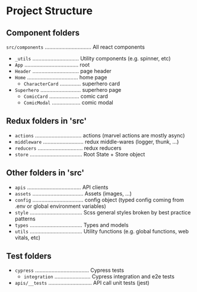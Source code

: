 # Project Structure

## Component folders

`src/components` ............................... All react components
* `_utils` ............................... Utility components (e.g. spinner, etc)
* `App` .................................... root  
* `Header` ............................... page header
* `Home` .................................. home page
    * `CharacterCard` .............. superhero card
* `Superhero` ........................... superhero page
    * `ComicCard` .................... comic card
    * `ComicModal` ................... comic modal


## Redux folders in 'src'
* `actions` ............................... actions (marvel actions are mostly async)
* `middleware` ........................... redux middle-wares (logger, thunk, ...) 
* `reducers` .............................. redux reducers
* `store` ................................... Root State + Store object

## Other folders in 'src'
* `apis` .................................... API clients
* `assets` .................................. Assets (images, ...)
* `config` .................................. config object (typed config coming from .env or global environment variables)
* `style` ................................... Scss general styles broken by best practice patterns
* `types` ................................... Types and models
* `utils` ................................... Utility functions (e.g. global functions, web vitals, etc)

## Test folders
* `cypress` .................................... Cypress tests
    * `integration` ........................ Cypress integration and e2e tests
* `apis/__tests` ............................. API call unit tests (jest)
